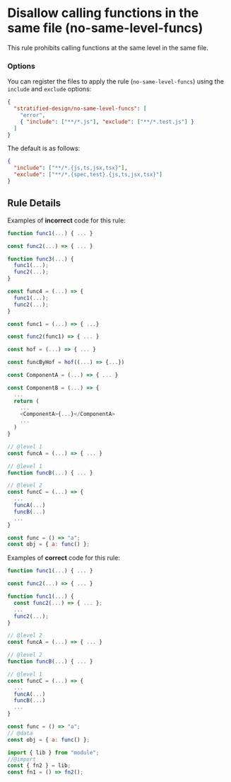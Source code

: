 # Disallow calling functions in the same file (no-same-level-funcs)

This rule prohibits calling functions at the same level in the same file.

### Options

You can register the files to apply the rule (`no-same-level-funcs`) using the `include` and `exclude` options:

```json
{
  "stratified-design/no-same-level-funcs": [
    "error",
    { "include": ["**/*.js"], "exclude": ["**/*.test.js"] }
  ]
}
```

The default is as follows:

```json
{
  "include": ["**/*.{js,ts,jsx,tsx}"],
  "exclude": ["**/*.{spec,test}.{js,ts,jsx,tsx}"]
}
```

## Rule Details

Examples of **incorrect** code for this rule:

```js
function func1(...) { ... }

const func2(...) => { ... }

function func3(...) {
  func1(...);
  func2(...);
}

const func4 = (...) => {
  func1(...);
  func2(...);
}
```

```js
const func1 = (...) => { ...}

const func2(func1) => { ... }
```

```js
const hof = (...) => { ... }

const funcByHof = hof((...) => {...})
```

```js
const ComponentA = (...) => { ... }

const ComponentB = (...) => {
  ...
  return (
    ...
    <ComponentA>{...}</ComponentA>
    ...
  )
}
```

```js
// @level 1
const funcA = (...) => { ... }

// @level 1
function funcB(...) { ... }

// @level 2
const funcC = (...) => {
  ...
  funcA(...)
  funcB(...)
  ...
}
```

```js
const func = () => "a";
const obj = { a: func() };
```

Examples of **correct** code for this rule:

```js
function func1(...) { ... }

const func2(...) => { ... }
```

```js
function func1(...) {
  const func2(...) => { ... };
  ...
  func2(...);
}
```

```js
// @level 2
const funcA = (...) => { ... }

// @level 2
function funcB(...) { ... }

// @level 1
const funcC = (...) => {
  ...
  funcA(...)
  funcB(...)
  ...
}
```

```js
const func = () => "a";
// @data
const obj = { a: func() };
```

```js
import { lib } from "module";
//@import
const { fn2 } = lib;
const fn1 = () => fn2();
```
